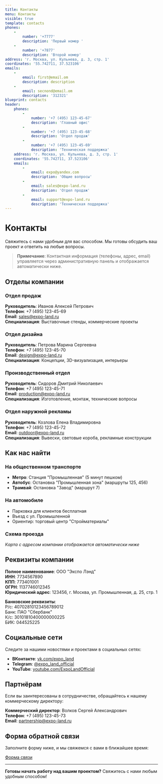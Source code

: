 ```yaml
---
title: Контакты
menu: Контакты
visible: true
template: contacts
phones:
    -
        number: '+7777'
        description: 'Первый номер '
    -
        number: '+7877'
        description: 'Второй номер'
address: 'г. Москва, ул. Кульнева, д. 3, стр. 1'
coordinates: '55.742711, 37.523106'
emails:
    -
        email: first@email.om
        description: description
    -
        email: secnond@email.om
        description: '312321'
blueprint: contacts
header:
    phones:
        -
            number: '+7 (495) 123-45-67'
            description: 'Главный офис'
        -
            number: '+7 (495) 123-45-68'
            description: 'Отдел продаж'
        -
            number: '+7 (495) 123-45-69'
            description: 'Техническая поддержка'
    address: 'г. Москва, ул. Кульнева, д. 3, стр. 1'
    coordinates: '55.742711, 37.523106'
    emails:
        -
            email: expo@yandex.com
            description: 'Общие вопросы'
        -
            email: sales@expo-land.ru
            description: 'Отдел продаж'
        -
            email: support@expo-land.ru
            description: 'Техническая поддержка'
---
```


# Контакты

Свяжитесь с нами удобным для вас способом. Мы готовы обсудить ваш проект и ответить на любые вопросы.

> **Примечание**: Контактная информация (телефоны, адрес, email) управляется через административную панель и отображается автоматически ниже.

## Отделы компании

### Отдел продаж
**Руководитель**: Иванов Алексей Петрович  
**Телефон**: +7 (495) 123-45-69  
**Email**: sales@expo-land.ru  
**Специализация**: Выставочные стенды, коммерческие проекты

### Отдел дизайна
**Руководитель**: Петрова Марина Сергеевна  
**Телефон**: +7 (495) 123-45-70  
**Email**: design@expo-land.ru  
**Специализация**: Концепции, 3D-визуализация, интерьеры

### Производственный отдел
**Руководитель**: Сидоров Дмитрий Николаевич  
**Телефон**: +7 (495) 123-45-71  
**Email**: production@expo-land.ru  
**Специализация**: Изготовление, монтаж, технические вопросы

### Отдел наружной рекламы
**Руководитель**: Козлова Елена Владимировна  
**Телефон**: +7 (495) 123-45-72  
**Email**: outdoor@expo-land.ru  
**Специализация**: Вывески, световые короба, рекламные конструкции

## Как нас найти

### На общественном транспорте
- **Метро**: Станция "Промышленная" (5 минут пешком)
- **Автобус**: Остановка "Промышленная зона" (маршруты 125, 456)
- **Трамвай**: Остановка "Завод" (маршрут 7)

### На автомобиле
- Парковка для клиентов бесплатная
- Въезд с ул. Промышленной
- Ориентир: торговый центр "Стройматериалы"

### Схема проезда
*Карта с адресом компании отображается автоматически ниже*

## Реквизиты компании

**Полное наименование**: ООО "Экспо Лэнд"  
**ИНН**: 7734567890  
**КПП**: 773401001  
**ОГРН**: 1137746012345  
**Юридический адрес**: 123456, г. Москва, ул. Промышленная, д. 25, стр. 1  

**Банковские реквизиты**:  
Р/с: 40702810123456789012  
Банк: ПАО "Сбербанк"  
К/с: 30101810400000000225  
БИК: 044525225

## Социальные сети

Следите за нашими новостями и проектами в социальных сетях:

- **ВКонтакте**: [vk.com/expo_land](https://vk.com/expo_land)
- **Telegram**: [@expo_land_official](https://t.me/expo_land_official)
- **YouTube**: [youtube.com/ExpoLandOfficial](https://youtube.com/ExpoLandOfficial)

## Партнёрам

Если вы заинтересованы в сотрудничестве, обращайтесь к нашему коммерческому директору:

**Коммерческий директор**: Волков Сергей Александрович  
**Телефон**: +7 (495) 123-45-73  
**Email**: partnership@expo-land.ru

## Форма обратной связи

Заполните форму ниже, и мы свяжемся с вами в ближайшее время:

[Форма связи](/kontakty/forma-svyazi)

---

**Готовы начать работу над вашим проектом?** Свяжитесь с нами любым удобным способом! 